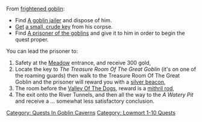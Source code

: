 From [frightened goblin](Frightened_Goblin "wikilink"):

-   Find [A goblin jailer](Goblin_Jailer "wikilink") and dispose of him.
-   [Get](Get "wikilink") [a small, crude
    key](Small,_Crude_Key "wikilink") from his corpse.
-   Find [A prisoner of the goblins](Prisoner_Of_The_Goblins "wikilink")
    and give it to him in order to begin the quest proper.

You can lead the prisoner to:

1.  Safety at the [Meadow](:Category:Meadow "wikilink") entrance, and
    receive 300 gold,
2.  Locate the key to *The Treasure Room Of The Great Goblin* (it's on
    one of the roaming guards) then walk to the Treasure Room Of The
    Great Goblin and the prisoner will reward you with a [silver
    beacon](Silver_Beacon "wikilink"),
3.  The room before the [Valley Of The
    Dogs](:Category:Valley_Of_The_Dogs "wikilink"), reward is a [mithril
    rod](Mithril_Rod "wikilink"),
4.  The exit onto the River Tunnels, and then all the way to the *A
    Watery Pit* and receive a ... somewhat less satisfactory conclusion.

[Category: Quests In Goblin
Caverns](Category:_Quests_In_Goblin_Caverns "wikilink") [Category:
Lowmort 1-10 Quests](Category:_Lowmort_1-10_Quests "wikilink")
